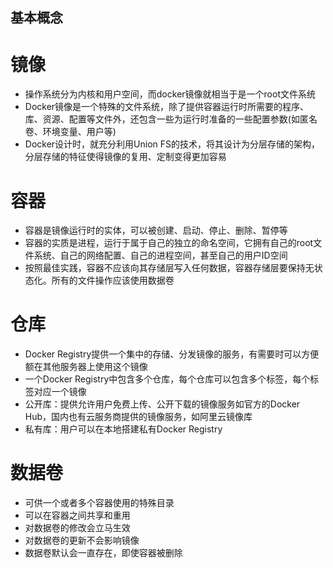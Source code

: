 ## 基本概念
# 镜像
* 操作系统分为内核和用户空间，而docker镜像就相当于是一个root文件系统
* Docker镜像是一个特殊的文件系统，除了提供容器运行时所需要的程序、库、资源、配置等文件外，还包含一些为运行时准备的一些配置参数(如匿名卷、环境变量、用户等)
* Docker设计时，就充分利用Union FS的技术，将其设计为分层存储的架构，分层存储的特征使得镜像的复用、定制变得更加容易

# 容器
* 容器是镜像运行时的实体，可以被创建、启动、停止、删除、暂停等
* 容器的实质是进程，运行于属于自己的独立的命名空间，它拥有自己的root文件系统、自己的网络配置、自己的进程空间，甚至自己的用户ID空间
* 按照最佳实践，容器不应该向其存储层写入任何数据，容器存储层要保持无状态化。所有的文件操作应该使用数据卷

# 仓库
* Docker Registry提供一个集中的存储、分发镜像的服务，有需要时可以方便额在其他服务器上使用这个镜像
* 一个Docker Registry中包含多个仓库，每个仓库可以包含多个标签，每个标签对应一个镜像
* 公开库：提供允许用户免费上传、公开下载的镜像服务如官方的Docker Hub，国内也有云服务商提供的镜像服务，如阿里云镜像库
* 私有库：用户可以在本地搭建私有Docker Registry

# 数据卷
* 可供一个或者多个容器使用的特殊目录
* 可以在容器之间共享和重用
* 对数据卷的修改会立马生效
* 对数据卷的更新不会影响镜像
* 数据卷默认会一直存在，即使容器被删除
